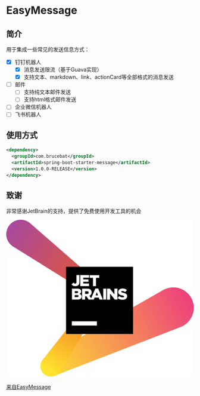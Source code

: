 # EasyMessage

## 简介
用于集成一些常见的发送信息方式：
- [x] 钉钉机器人
    - [x] 消息发送限流（基于Guava实现）
    - [x] 支持文本、markdown、link、actionCard等全部格式的消息发送
- [ ] 邮件
    - [ ] 支持纯文本邮件发送
    - [ ] 支持html格式邮件发送
- [ ] 企业微信机器人
- [ ] 飞书机器人

## 使用方式

```xml
<dependency>
  <groupId>com.brucebat</groupId>
  <artifactId>spring-boot-starter-message</artifactId>
  <version>1.0.0-RELEASE</version>
</dependency>
```

## 致谢

非常感谢JetBrain的支持，提供了免费使用开发工具的机会

![JetBrains](images/jetbrains-variant-2.png)

[来自EasyMessage](https://www.jetbrains.com/?from=EasyMessage)